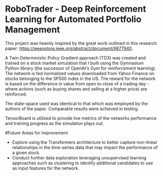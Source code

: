 # RoboTrader - Deep Reinforcement Learning for Automated Portfolio Management

This project was heavily inspired by the great work outlined in this research paper: https://ieeexplore.ieee.org/abstract/document/9877940.

A Twin Deterministic Policy Gradient approach (TD3) was created and trained on a stock market simulation that I built using the Gymnasium Python library (the successor of OpenAI's Gym for reinforcement learning). The network is fed normalized values 
downloaded from Yahoo Finance on stocks belonging to the SP500 index in the US. The reward for the network is based on the difference in value from open to close of a trading day - where actions (such as buying shares and selling at a higher price) are 
reinforced.

The state-space used was identical to that which was employed by the authors of the paper. Comparable results were achieved in testing.

TensorBoard is utilized to provide live metrics of the networks performance and training progress as the simulation plays out.

#Future Areas for Improvement

- Explore using the Transformers architecture to better capture non-linear relationships in the time-series data that may impact the performance of a given stock.
- Conduct further data exploration leveraging unsupervised learning approaches such as clustering to identify additional candidates to use as input features for the network.
